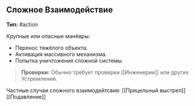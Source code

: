 ## Сложное Взаимодействие

**Тип:** #action 

Крупные или опасные манёвры:
- Перенос тяжёлого объекта.
- Активация массивного механизма.
- Попытка уничтожения сложной системы.

> **Проверки:** Обычно требует проверки [[Инженерии]] или других Устремлений.


Частные случаи сложного взаимодейтсвия:
[[Прицельный выстрел]]
[[Подавление]]
